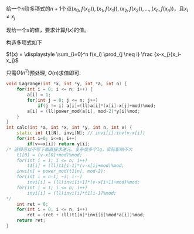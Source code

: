 给一个$n$阶多项式的$n + 1$个点$(x_0, f(x_0)),(x_1,f(x_1)),(x_2,f(x_2)),...,(x_n,f(x_n))$，且$x_i \neq x_j$

现给一个$x$的值，要求计算$f(x)$的值。

构造多项式如下

$f(x) = \displaystyle \sum_{i=0}^n  f(x_i) \prod_{j \neq i} \frac {x-x_j}{x_i-x_j}$

只需$O(n^2)$预处理, $O(n)$求值即可.

```c++
void Lagrange(int *x, int *y, int *a, int n) {
    for(int i = 0; i <= n; i++) {
        a[i] = 1;
        for(int j = 0; j <= n; j++)
            if(j != i) a[i]=(ll)a[i]*(x[i]-x[j]+mod)%mod;
        a[i] = (ll)power_mod(a[i], mod-2)*y[i]%mod;
    }
}
int calc(int *a, int *x, int *y, int n, int v) {
    static int t1[N], invi[N]; // invi[i]:inv(v-x[i])
    for(int i=0; i<=n; i++)
        if(v==x[i]) return y[i];
/* 这段可以不写下面直接求逆元，复杂度多个lg，实际影响不大
    t1[0] = (v-x[0]+mod)%mod;
    for(int i = 1; i <= n; i++)
        t1[i] = (ll)t1[i-1]*(v-x[i]+mod)%mod;
    invi[n] = power_mod(t1[n], mod-2);
    for(int i = n-1; ~i; i--)
        invi[i] = (ll)invi[i+1]*(v-x[i+1]+mod)%mod;
    for(int i = 1; i <= n; i++)
        invi[i] = (ll)invi[i]*t1[i-1]%mod;
*/
    int ret = 0;
    for(int i = 0; i <= n; i++)
        ret = (ret + (ll)t1[n]*invi[i]%mod*a[i])%mod;
    return ret;
}
```

